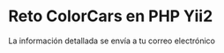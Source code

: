Reto ColorCars en PHP Yii2
============================

La información detallada se envía a tu correo electrónico
